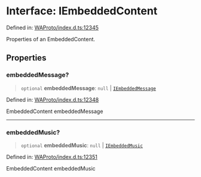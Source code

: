 # Interface: IEmbeddedContent

Defined in: [WAProto/index.d.ts:12345](https://github.com/Fokusdotid/Baileys/blob/c2e37a764497a58082d1525ba2f083f341e3eefa/WAProto/index.d.ts#L12345)

Properties of an EmbeddedContent.

## Properties

### embeddedMessage?

> `optional` **embeddedMessage**: `null` \| [`IEmbeddedMessage`](IEmbeddedMessage.md)

Defined in: [WAProto/index.d.ts:12348](https://github.com/Fokusdotid/Baileys/blob/c2e37a764497a58082d1525ba2f083f341e3eefa/WAProto/index.d.ts#L12348)

EmbeddedContent embeddedMessage

***

### embeddedMusic?

> `optional` **embeddedMusic**: `null` \| [`IEmbeddedMusic`](IEmbeddedMusic.md)

Defined in: [WAProto/index.d.ts:12351](https://github.com/Fokusdotid/Baileys/blob/c2e37a764497a58082d1525ba2f083f341e3eefa/WAProto/index.d.ts#L12351)

EmbeddedContent embeddedMusic
